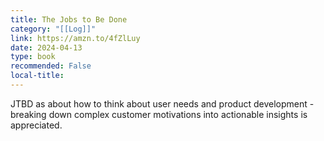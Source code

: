 ```yaml
---
title: The Jobs to Be Done
category: "[[Log]]"
link: https://amzn.to/4fZlLuy
date: 2024-04-13
type: book
recommended: False
local-title: 
---
```

JTBD as about how to think about user needs and product development - breaking down complex customer motivations into actionable insights is appreciated.